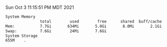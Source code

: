 Sun Oct  3 11:15:51 PM MDT 2021
```bash
System Memory
               total        used        free      shared  buff/cache   available
Mem:           7.7Gi       634Mi       5.0Gi       8.0Mi       2.1Gi       6.7Gi
Swap:          7.6Gi        24Mi       7.6Gi
System Storage
655M	.
```
```bash
